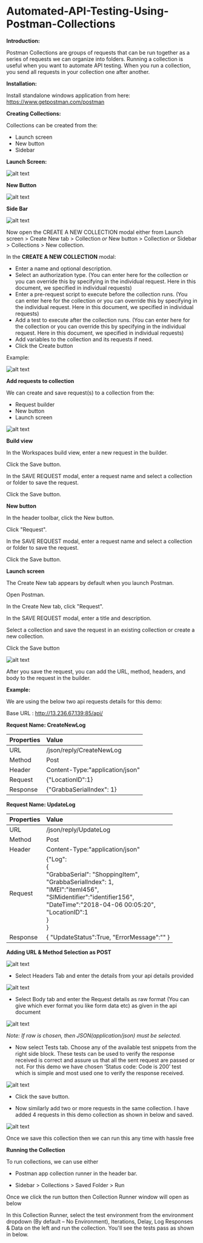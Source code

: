 # Automated-API-Testing-Using-Postman-Collections

**Introduction:**

Postman Collections are groups of requests that can be run together as a series of requests we can organize into folders.
Running a collection is useful when you want to automate API testing. When you run a collection, you send all requests in your collection one after another.

**Installation:**

Install standalone windows application from here: https://www.getpostman.com/postman

**Creating Collections:**

Collections can be created from the:
- Launch screen
- New button
- Sidebar

**Launch Screen:**

![alt text](https://github.com/TSQAteam/Automated-API-Testing-Using-Postman-Collections/blob/master/Screens/LS.png)


**New Button**

![alt text](https://github.com/TSQAteam/Automated-API-Testing-Using-Postman-Collections/blob/master/Screens/new_button_collections.png)



**Side Bar**

![alt text](https://github.com/TSQAteam/Automated-API-Testing-Using-Postman-Collections/blob/master/Screens/Side_Bar.png)

Now open the CREATE A NEW COLLECTION modal either from Launch screen > Create New tab > Collection *or* New button > Collection *or* Sidebar > Collections > New collection.


In the **CREATE A NEW COLLECTION** modal:
-	Enter a name and optional description.
-	Select an authorization type. (You can enter here for the collection or you can override this by specifying in the individual request. Here in this document, we specified in individual requests)
-	Enter a pre-request script to execute before the collection runs. (You can enter here for the collection or you can override this by specifying in the individual request. Here in this document, we specified in individual requests)
-	Add a test to execute after the collection runs. (You can enter here for the collection or you can override this by specifying in the individual request. Here in this document, we specified in individual requests)
-	Add variables to the collection and its requests if need.
-	Click the Create button


Example:

![alt text](https://github.com/TSQAteam/Automated-API-Testing-Using-Postman-Collections/blob/master/Screens/new_collection.png)

**Add requests to collection**

We can create and save request(s) to a collection from the:
-	Request builder
-	New button
-	Launch screen

![alt text](https://github.com/TSQAteam/Automated-API-Testing-Using-Postman-Collections/blob/master/Screens/add_request.png)

**Build view**

In the Workspaces build view, enter a new request in the builder.

Click the Save button.

In the SAVE REQUEST modal, enter a request name and select a collection or folder to save the request.

Click the Save button.

**New button**

In the header toolbar, click the New button.

Click "Request".

In the SAVE REQUEST modal, enter a request name and select a collection or folder to save the request.

Click the Save button.

**Launch screen**

The Create New tab appears by default when you launch Postman.

Open Postman.

In the Create New tab, click "Request".

In the SAVE REQUEST modal, enter a title and description.

Select a collection and save the request in an existing collection or create a new collection.

Click the Save button

![alt text](https://github.com/TSQAteam/Automated-API-Testing-Using-Postman-Collections/blob/master/Screens/edit_request.png)


After you save the request, you can add the URL, method, headers, and body to the request in the builder.

**Example:**

We are using the below two api requests details for this demo:

Base URL : http://13.236.67.139:85/api/ 

**Request Name: CreateNewLog**

| Properties | Value |
| :---      | :---  |
| URL  | /json/reply/CreateNewLog |
| Method  | Post |
| Header  | Content-Type:"application/json" |
| Request  | {"LocationID":1} |
| Response  | {"GrabbaSerialIndex": 1} |


**Request Name: UpdateLog**

| Properties | Value |
| :---      | :---  |
| URL  | /json/reply/UpdateLog |
| Method  | Post |
| Header  | Content-Type:"application/json" |
| Request  | {"Log":<br>{<br>"GrabbaSerial": "ShoppingItem",<br>"GrabbaSerialIndex": 1,<br>"IMEI":"itemI456",<br>"SIMidentifier":"identifier156",<br>"DateTime":"2018-04-06 00:05:20",<br>"LocationID":1<br>}<br>}|
| Response  | { "UpdateStatus":True, "ErrorMessage":"" } |




**Adding URL & Method Selection as POST**

![alt text](https://github.com/TSQAteam/Automated-API-Testing-Using-Postman-Collections/blob/master/Screens/create_new_log.png)


- Select Headers Tab and enter the details from your api details provided

![alt text](https://github.com/TSQAteam/Automated-API-Testing-Using-Postman-Collections/blob/master/Screens/headers_tab.png)


- Select Body tab and enter the Request details as raw format (You can give which ever format you like form data etc) as given in the api document

![alt text](https://github.com/TSQAteam/Automated-API-Testing-Using-Postman-Collections/blob/master/Screens/body_tab.png)

*Note: If raw is chosen, then JSON(application/json) must be selected.*

- Now select Tests tab. Choose any of the available test snippets from the right side block. These tests can be used to verify the response received is correct and assure us that all the sent request are passed or not.
  For this demo we have chosen ‘Status code: Code is 200’ test which is simple and most used one to verify the response received.

![alt text](https://github.com/TSQAteam/Automated-API-Testing-Using-Postman-Collections/blob/master/Screens/tests_tab.png)

- Click the save button.

- Now similarly add two or more requests in the same collection. I have added 4 requests in this demo collection as shown in below and saved.

![alt text](https://github.com/TSQAteam/Automated-API-Testing-Using-Postman-Collections/blob/master/Screens/requests.png)


Once we save this collection then we can run this any time with hassle free



**Running the Collection**

To run collections, we can use either
-	Postman app collection runner in the header bar.

-	Sidebar > Collections > Saved Folder > Run


Once we click the run button then Collection Runner window will open as below

In this Collection Runner, select the test environment from the environment dropdown (By default – No Environment), Iterations, Delay, Log Responses & Data on the left and run the collection. You'll see the tests pass as shown in below. 








